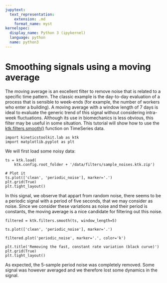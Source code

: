 ```yaml
---
jupytext:
  text_representation:
    extension: .md
    format_name: myst
kernelspec:
  display_name: Python 3 (ipykernel)
  language: python
  name: python3
---
```


# Smoothing signals using a moving average

The moving average is an excellent filter to remove noise that is related to a specific time pattern. The classic example is the day-to-day evaluation of a process that is sensible to week-ends (for example, the number of workers who enter a building). A moving average with a window length of 7 days is ideal to evaluate the generic trend of this signal without considering intra-week fluctuations. Although its use in biomechanics is less obvious, this filter may be useful in some situation. This tutorial will show how to use the [ktk.filters.smooth()](../../api/kineticstoolkit.filters.smooth.rst) function on TimeSeries data.

```{code-cell}
import kineticstoolkit.lab as ktk
import matplotlib.pyplot as plt
```

We will first load some noisy data:

```{code-cell}
ts = ktk.load(
    ktk.config.root_folder + '/data/filters/sample_noises.ktk.zip')

# Plot it
ts.plot(['clean', 'periodic_noise'], marker='.')
plt.grid(True)
plt.tight_layout()
```

In this signal, we observe that appart from random noise, there seems to be a periodic signal with a period of five seconds, that we may consider as noise. Since we consider these variations as noise and their period is constants, the moving average is a nice candidate for filtering out this noise.

```{code-cell}
filtered = ktk.filters.smooth(ts, window_length=5)

ts.plot(['clean', 'periodic_noise'], marker='.')

filtered.plot('periodic_noise', marker='.', color='k')

plt.title('Removing the fast, constant rate variation (black curve)')
plt.grid(True)
plt.tight_layout()
```

As expected, the 5-sample period noise was completely removed. Some signal was however averaged and we therefore lost some dynamics in the signal.
